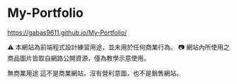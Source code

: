 # My-Portfolio

https://gabas9611.github.io/My-Portfolio/

⚠️ 本網站為前端程式設計練習用途，並未用於任何商業行為。 📷 網站內所使用之商品圖片皆取自網路公開資源，僅為教學示意使用。 

無商業用途 這不是商業網站，沒有營利意圖，也不是銷售網站。
